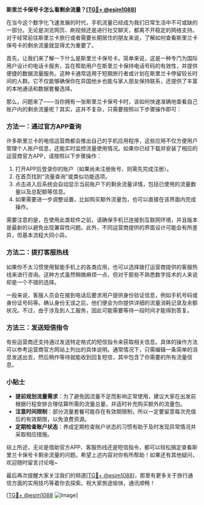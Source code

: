 **斯里兰卡保号卡怎么看剩余流量？[[TG💪+ @esim1088](https://t.me/s/esim1088)]**

在当今这个数字化飞速发展的时代，手机流量已经成为我们日常生活中不可或缺的一部分。无论是浏览网页、刷视频还是进行社交聊天，都离不开稳定的网络支持。对于经常前往斯里兰卡旅行或者需要长期居住的朋友来说，了解如何查看斯里兰卡保号卡的剩余流量就显得尤为重要了。

首先，让我们来了解一下什么是斯里兰卡保号卡。简单来说，这是一种专门为国际用户设计的电话卡服务，旨在帮助用户在斯里兰卡保持电话号码的有效性，并提供便捷的数据流量服务。这种卡通常适用于短期旅行者或计划在斯里兰卡停留较长时间的人群。它不仅能够确保你在异国他乡也能与家人朋友保持联系，还提供了丰富的本地通话和数据套餐选择。

那么，问题来了——当你拥有一张斯里兰卡保号卡时，该如何快速准确地查看自己账户内的剩余流量呢？其实，这并不复杂，只需要按照以下步骤操作即可：

### 方法一：通过官方APP查询

许多斯里兰卡的电信运营商都会推出自己的手机应用程序，这些应用不仅方便用户管理个人账户信息，还能实时监控流量使用情况。如果你已经下载并安装了相应的运营商官方APP，请按照以下步骤操作：

1. 打开APP后登录你的账户（如果尚未注册账号，则需先完成注册）。
2. 在首页找到“流量查询”或类似功能选项。
3. 点击进入后系统会自动显示当前账户下的剩余流量详情，包括已使用的流量数量以及总配额等信息。
4. 如果需要进一步调整设置，比如购买额外流量包，也可以直接在该界面内完成操作。

需要注意的是，在使用此类软件之前，请确保手机已连接到互联网环境，并且版本是最新的以避免出现兼容性问题。此外，不同运营商提供的界面设计可能会有所差异，但基本流程大同小异。

### 方法二：拨打客服热线

如果你不太习惯使用智能手机上的各类应用，也可以选择拨打运营商提供的客服热线来进行咨询。这种方式虽然稍微麻烦一点，但对于那些不熟悉数字技术的人来说却是一个不错的选择。

一般来说，客服人员会在接到电话后要求用户提供身份验证信息，例如手机号码或身份证号码等。确认身份无误之后，他们便会为你提供详细的流量消耗记录及余额状况。不过，由于涉及到人工服务，因此可能需要等待一段时间才能得到答复。

### 方法三：发送短信指令

有些运营商还支持通过发送特定格式的短信指令来获取相关信息。具体的操作方法可以参考运营商官方网站上列出的具体说明。通常情况下，只需编辑一条简单的消息发送出去，然后稍作等待就能收到回复短信，其中包含了你需要的所有流量信息。

### 小贴士

- **提前规划流量需求**：为了避免因流量不足而影响正常使用，建议大家在出发前根据行程安排合理估算所需的流量总量，并适时补充购买额外的流量包。
- **注意时间限制**：部分流量套餐可能存在有效期限制，所以一定要留意每次充值后的有效期限，以免浪费资源。
- **定期检查账户状态**：养成定期检查账户状态的习惯有助于及时发现异常情况并采取相应措施。

综上所述，无论是借助官方APP、客服热线还是短信指令，都可以轻松搞定查看斯里兰卡保号卡剩余流量的问题。希望上述内容对你有所帮助！如果还有其他疑问，欢迎随时留言讨论哦~

最后再次提醒大家关注我们的频道[[TG💪+ @esim1088](https://t.me/s/esim1088)]，那里有更多关于旅行通信方面的实用技巧等着你去探索。祝大家旅途愉快，通讯顺畅！

[[TG💪+ @esim1088](https://t.me/s/esim1088) ![Image](https://i.postimg.cc/4NQfJmqS/Snipaste-2025-05-13-00-14-12.png)]